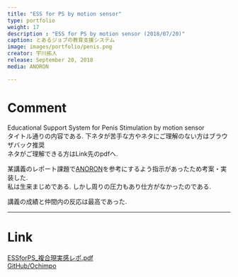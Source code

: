 ```yaml
---
title: "ESS for PS by motion sensor"
type: portfolio
weight: 17
description : "ESS for PS by motion sensor (2018/07/20)"
caption: とあるジョブの教育支援システム
image: images/portfolio/penis.png
creator: 宇川拓人
release: September 20, 2018
media: ANORON

---
```

# Comment
Educational Support System for Penis Stimulation by motion sensor<br>
タイトル通りの内容である. 下ネタが苦手な方やネタにご理解のない方はブラウザバック推奨<br>
ネタがご理解できる方はLink先のpdfへ. <br>

某講義のレポート課題で<a href= http://anohitolab.com/ target=”_blank”>ANORON</a>を参考にするよう指示があったため考案・実装した. <br>
私は生来まじめである. しかし周りの圧力もあり仕方がなかったのである. <br>

講義の成績と仲間内の反応は最高であった. <br>

---
# Link
<a href= "https://sunagimon.github.io/pdf/ESSforPS_複合現実感レポ.pdf" target=”_blank”>ESSforPS_複合現実感レポ.pdf</a><br>
<a href= "https://github.com/sunagimon/Ochimpo" target=”_blank”>GitHub/Ochimpo</a>